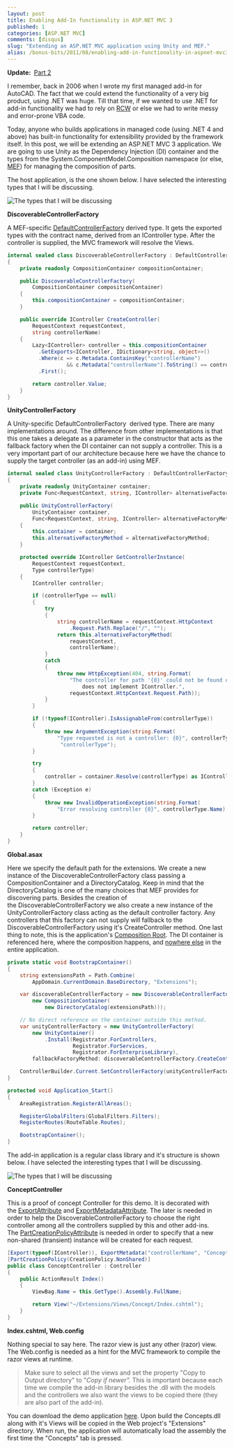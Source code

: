```yaml
---
layout: post
title: Enabling Add-In functionality in ASP.NET MVC 3
published: 1
categories: [ASP.NET MVC]
comments: [disqus]
slug: "Extending an ASP.NET MVC application using Unity and MEF."
alias: /bonus-bits/2011/08/enabling-add-in-functionality-in-aspnet-mvc3.html
---
```

<p><strong>Update:&#0160;</strong>&#0160;<a href="http://www.nikosbaxevanis.com/bonus-bits/2011/08/enabling-add-in-functionality-in-aspnet-mvc3-part2.html" target="_blank" title="Enabling Add-In functionality in ASP.NET MVC 3 (Part 2)">Part 2</a></p>
<p>I remember, back in 2006 when I wrote my first managed add-in for AutoCAD. The fact that we could extend the functionality of a very big product, using .NET was huge. Till that time, if we wanted to use .NET for add-in functionality we had to rely on <a href="http://en.wikipedia.org/wiki/Runtime_Callable_Wrapper" target="_blank" title="Runtime Callable Wrapper">RCW</a>&#0160;or else we had to&#0160;write messy and error-prone VBA code.&#0160;</p>
<p>Today, anyone who builds applications in managed code (using .NET 4 and above) has built-in&#0160;functionality for extensibility provided by the framework itself. In this post, we will be extending an ASP.NET MVC 3 application. We are going to use Unity as the Dependency Injection (DI) container and the types from the&#0160;System.ComponentModel.Composition namespace (or else, <a href="http://msdn.microsoft.com/en-us/library/system.componentmodel.composition.aspx" target="_blank" title="Managed Extensibility Framework, or MEF">MEF</a>) for managing the composition of parts.</p>
<p>The host application, is the one shown below. I have selected the interesting types that I will be discussing.</p>

<p><img src="http://farm9.staticflickr.com/8071/8397466245_72d78ba23d_o.png" alt="The types that I will be discussing" /></p>

**DiscoverableControllerFactory**

<p>A MEF-specific <a href="http://msdn.microsoft.com/en-us/library/system.web.mvc.defaultcontrollerfactory.aspx" target="_blank" title="Represents the controller factory that is registered by default.">DefaultControllerFactory</a>&#0160;derived type. It&#0160;gets the exported types with the contract name, derived from an IController type. After the controller is supplied, the MVC framework will resolve the Views.</p>

```c#
internal sealed class DiscoverableControllerFactory : DefaultControllerFactory
{
    private readonly CompositionContainer compositionContainer;

    public DiscoverableControllerFactory(
        CompositionContainer compositionContainer)
    {
        this.compositionContainer = compositionContainer;
    }

    public override IController CreateController(
        RequestContext requestContext, 
        string controllerName)
    {
        Lazy<IController> controller = this.compositionContainer
          .GetExports<IController, IDictionary<string, object>>()
          .Where(c => c.Metadata.ContainsKey("controllerName")
                   && c.Metadata["controllerName"].ToString() == controllerName)
          .First();

        return controller.Value;
    }
}
```

**UnityControllerFactory**

<p>A Unity-specific DefaultControllerFactory&#0160;&#0160;derived type. There are many implementations around. The difference from other implementations is that this one takes a delegate as a parameter in the constructor that acts as the fallback factory when the DI container can not supply a controller. This is a very important part of our architecture because here we have the chance to supply the target controller (as an add-in)&#0160;using&#0160;MEF.</p>

```c#
internal sealed class UnityControllerFactory : DefaultControllerFactory
{
    private readonly UnityContainer container;
    private Func<RequestContext, string, IController> alternativeFactoryMethod;

    public UnityControllerFactory(
        UnityContainer container,
        Func<RequestContext, string, IController> alternativeFactoryMethod)
    {
        this.container = container;
        this.alternativeFactoryMethod = alternativeFactoryMethod;
    }

    protected override IController GetControllerInstance(
        RequestContext requestContext, 
        Type controllerType)
    {
        IController controller;

        if (controllerType == null)
        {
            try
            {
                string controllerName = requestContext.HttpContext
                    .Request.Path.Replace("/", "");
                return this.alternativeFactoryMethod(
                    requestContext, 
                    controllerName);
            }
            catch
            {
                throw new HttpException(404, string.Format(
                    "The controller for path '{0}' could not be found or it 
                        does not implement IController.",
                    requestContext.HttpContext.Request.Path));
            }
        }

        if (!typeof(IController).IsAssignableFrom(controllerType))
        {
            throw new ArgumentException(string.Format(
                "Type requested is not a controller: {0}", controllerType.Name),
                 "controllerType");
        }

        try
        {
            controller = container.Resolve(controllerType) as IController;
        }
        catch (Exception e)
        {
            throw new InvalidOperationException(string.Format(
                "Error resolving controller {0}", controllerType.Name), e);
        }

        return controller;
    }
}
```

**Global.asax**

<p>Here we specify the default path for the extensions. We create a new instance of the DiscoverableControllerFactory class passing a CompositionContainer and a DirectoryCatalog. Keep in mind that the DirectoryCatalog is one of the many choices that MEF provides for discovering parts. Besides the creation of the&#0160;DiscoverableControllerFactory we also create a new instance of the UnityControllerFactory class acting as the default controller factory. Any controllers that this factory can not supply will fallback to the DiscoverableControllerFactory using it&#39;s CreateController method. One last thing to note, this is the application&#39;s&#0160;<a href="http://blog.ploeh.dk/2011/07/28/CompositionRoot.aspx" target="_blank" title="Composition Root">Composition Root</a>. The DI container is referenced here, where the composition happens, and&#0160;<span style="text-decoration: underline;">nowhere else</span>&#0160;in the entire application.</p>

```c#
private static void BootstrapContainer()
{
    string extensionsPath = Path.Combine(
        AppDomain.CurrentDomain.BaseDirectory, "Extensions");

    var discoverableControllerFactory = new DiscoverableControllerFactory(
        new CompositionContainer(
            new DirectoryCatalog(extensionsPath)));

    // No direct reference on the container outside this method.
    var unityControllerFactory = new UnityControllerFactory(
        new UnityContainer()
            .Install(Registrator.ForControllers,
                     Registrator.ForServices,
                     Registrator.ForEnterpriseLibrary),
        fallbackFactoryMethod: discoverableControllerFactory.CreateController);

    ControllerBuilder.Current.SetControllerFactory(unityControllerFactory);
}

protected void Application_Start()
{
    AreaRegistration.RegisterAllAreas();

    RegisterGlobalFilters(GlobalFilters.Filters);
    RegisterRoutes(RouteTable.Routes);

    BootstrapContainer();
}
```      

<p>The add-in application is a regular class library and it&#39;s structure is shown below. I have selected the interesting types that I will be discussing.</p>

<p><img src="http://farm9.staticflickr.com/8077/8397466255_c4bcf9152a_o.png" alt="The types that I will be discussing" /></p>

**ConceptController**

<p>This is a proof of concept&#0160;Controller for this demo. It is decorated with the&#0160;<a href="http://msdn.microsoft.com/en-us/library/system.componentmodel.composition.exportattribute.aspx" target="_blank" title="Specifies that a type, property, field, or method provides a particular export.">ExportAttribute</a>&#0160;and&#0160;<a href="http://msdn.microsoft.com/en-us/library/system.componentmodel.composition.exportmetadataattribute.aspx" target="_blank" title="Specifies metadata for a type, property, field, or method marked with the ExportAttribute.">ExportMetadataAttribute</a>. The later is needed in order to help the DiscoverableControllerFactory to choose the right controller among all the controllers supplied by this and other add-ins. The&#0160;<a href="http://msdn.microsoft.com/en-us/library/system.componentmodel.composition.partcreationpolicyattribute.aspx" target="_blank" title="Specifies the CreationPolicy for a part.">PartCreationPolicyAttribute</a>&#0160;is needed in order to specify that a new non-shared (transient) instance will be created for each request.</p>

```c#
[Export(typeof(IController)), ExportMetadata("controllerName", "Concept")]
[PartCreationPolicy(CreationPolicy.NonShared)]
public class ConceptController : Controller
{
    public ActionResult Index()
    {
        ViewBag.Name = this.GetType().Assembly.FullName;

        return View("~/Extensions/Views/Concept/Index.cshtml");
    }
}
```

**Index.cshtml, Web.config**

<p>Nothing special to say here. The razor view is just any other (razor) view. The Web.config is needed as a hint for the MVC framework to compile the razor views at runtime.</p>
<blockquote>
<p>Make sure to select all the views and set the property &quot;Copy to Output directory&quot; to &quot;<em>Copy if newer&quot;. </em>This is important because each time we compile the add-in library besides the .dll with the models and the controllers we also want the views to be copied there (they are also part of the add-in).</p>
</blockquote>
<p>You can download the demo application <a href="http://goo.gl/kX4ZP" target="_blank" title="ExtensibleMvcApplicationDemo-Part1.zip">here</a>. Upon build the Concepts.dll along with it&#39;s Views will be copied in the Web project&#39;s &quot;Extensions&quot; directory. When run, the application will automatically load the assembly the first time the &quot;Concepts&quot; tab is pressed.</p>
<ul>
</ul>

